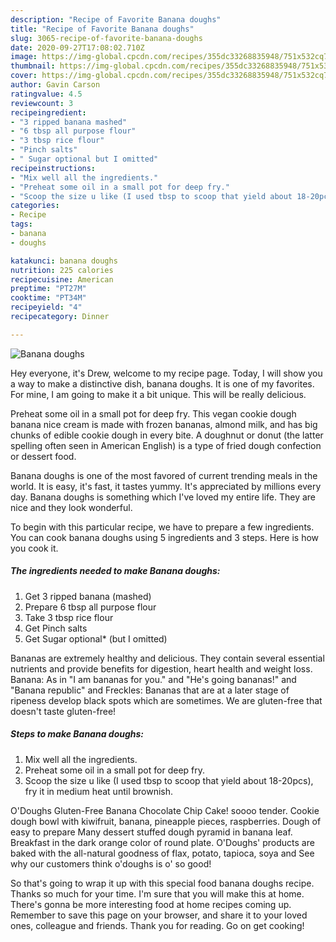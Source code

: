```yaml
---
description: "Recipe of Favorite Banana doughs"
title: "Recipe of Favorite Banana doughs"
slug: 3065-recipe-of-favorite-banana-doughs
date: 2020-09-27T17:08:02.710Z
image: https://img-global.cpcdn.com/recipes/355dc33268835948/751x532cq70/banana-doughs-recipe-main-photo.jpg
thumbnail: https://img-global.cpcdn.com/recipes/355dc33268835948/751x532cq70/banana-doughs-recipe-main-photo.jpg
cover: https://img-global.cpcdn.com/recipes/355dc33268835948/751x532cq70/banana-doughs-recipe-main-photo.jpg
author: Gavin Carson
ratingvalue: 4.5
reviewcount: 3
recipeingredient:
- "3 ripped banana mashed"
- "6 tbsp all purpose flour"
- "3 tbsp rice flour"
- "Pinch salts"
- " Sugar optional but I omitted"
recipeinstructions:
- "Mix well all the ingredients."
- "Preheat some oil in a small pot for deep fry."
- "Scoop the size u like (I used tbsp to scoop that yield about 18-20pcs), fry it in medium heat until brownish."
categories:
- Recipe
tags:
- banana
- doughs

katakunci: banana doughs 
nutrition: 225 calories
recipecuisine: American
preptime: "PT27M"
cooktime: "PT34M"
recipeyield: "4"
recipecategory: Dinner

---
```



![Banana doughs](https://img-global.cpcdn.com/recipes/355dc33268835948/751x532cq70/banana-doughs-recipe-main-photo.jpg)

Hey everyone, it's Drew, welcome to my recipe page. Today, I will show you a way to make a distinctive dish, banana doughs. It is one of my favorites. For mine, I am going to make it a bit unique. This will be really delicious.

Preheat some oil in a small pot for deep fry. This vegan cookie dough banana nice cream is made with frozen bananas, almond milk, and has big chunks of edible cookie dough in every bite. A doughnut or donut (the latter spelling often seen in American English) is a type of fried dough confection or dessert food.

Banana doughs is one of the most favored of current trending meals in the world. It is easy, it's fast, it tastes yummy. It's appreciated by millions every day. Banana doughs is something which I've loved my entire life. They are nice and they look wonderful.


To begin with this particular recipe, we have to prepare a few ingredients. You can cook banana doughs using 5 ingredients and 3 steps. Here is how you cook it.

<!--inarticleads1-->

##### The ingredients needed to make Banana doughs:

1. Get 3 ripped banana (mashed)
1. Prepare 6 tbsp all purpose flour
1. Take 3 tbsp rice flour
1. Get Pinch salts
1. Get  Sugar optional* (but I omitted)


Bananas are extremely healthy and delicious. They contain several essential nutrients and provide benefits for digestion, heart health and weight loss. Banana: As in &#34;I am bananas for you.&#34; and &#34;He&#39;s going bananas!&#34; and &#34;Banana republic&#34; and Freckles: Bananas that are at a later stage of ripeness develop black spots which are sometimes. We are gluten-free that doesn&#39;t taste gluten-free! 

<!--inarticleads2-->

##### Steps to make Banana doughs:

1. Mix well all the ingredients.
1. Preheat some oil in a small pot for deep fry.
1. Scoop the size u like (I used tbsp to scoop that yield about 18-20pcs), fry it in medium heat until brownish.


O&#39;Doughs Gluten-Free Banana Chocolate Chip Cake! soooo tender. Cookie dough bowl with kiwifruit, banana, pineapple pieces, raspberries. Dough of easy to prepare Many dessert stuffed dough pyramid in banana leaf. Breakfast in the dark orange color of round plate. O&#39;Doughs&#39; products are baked with the all-natural goodness of flax, potato, tapioca, soya and See why our customers think o&#39;doughs is o&#39; so good! 

So that's going to wrap it up with this special food banana doughs recipe. Thanks so much for your time. I'm sure that you will make this at home. There's gonna be more interesting food at home recipes coming up. Remember to save this page on your browser, and share it to your loved ones, colleague and friends. Thank you for reading. Go on get cooking!
